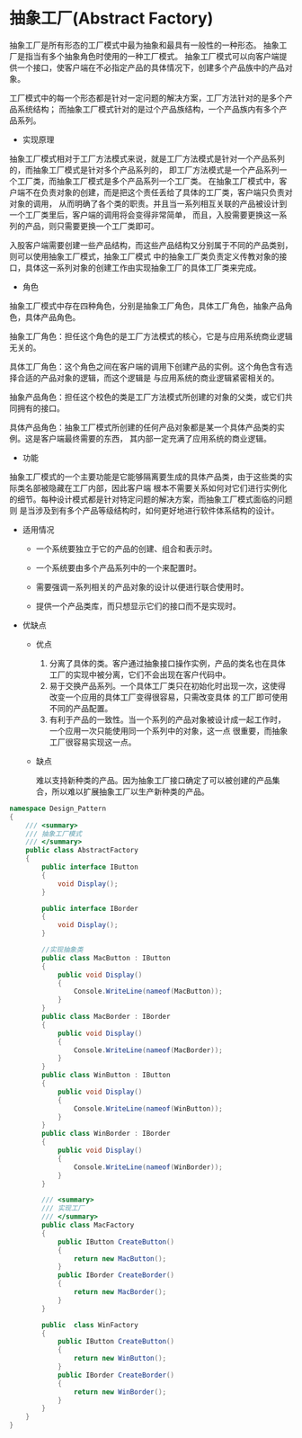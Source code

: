 # 抽象工厂(Abstract Factory)

抽象工厂是所有形态的工厂模式中最为抽象和最具有一般性的一种形态。
抽象工厂是指当有多个抽象角色时使用的一种工厂模式。
抽象工厂模式可以向客户端提供一个接口，使客户端在不必指定产品的具体情况下，创建多个产品族中的产品对象。

工厂模式中的每一个形态都是针对一定问题的解决方案，工厂方法针对的是多个产品系统结构；
而抽象工厂模式针对的是过个产品族结构，一个产品族内有多个产品系列。

- 实现原理

抽象工厂模式相对于工厂方法模式来说，就是工厂方法模式是针对一个产品系列的，而抽象工厂模式是针对多个产品系列的，
即工厂方法模式是一个产品系列一个工厂类，而抽象工厂模式是多个产品系列一个工厂类。
在抽象工厂模式中，客户端不在负责对象的创建，而是把这个责任丢给了具体的工厂类，客户端只负责对对象的调用，
从而明确了各个类的职责。并且当一系列相互关联的产品被设计到一个工厂类里后，客户端的调用将会变得非常简单，
而且，入股需要更换这一系列的产品，则只需要更换一个工厂类即可。

入股客户端需要创建一些产品结构，而这些产品结构又分别属于不同的产品类别，则可以使用抽象工厂模式，抽象工厂模式
中的抽象工厂类负责定义传教对象的接口，具体这一系列对象的创建工作由实现抽象工厂的具体工厂类来完成。

- 角色

抽象工厂模式中存在四种角色，分别是抽象工厂角色，具体工厂角色，抽象产品角色，具体产品角色。

抽象工厂角色：担任这个角色的是工厂方法模式的核心，它是与应用系统商业逻辑无关的。

具体工厂角色：这个角色之间在客户端的调用下创建产品的实例。这个角色含有选择合适的产品对象的逻辑，而这个逻辑是
与应用系统的商业逻辑紧密相关的。

抽象产品角色：担任这个校色的类是工厂方法模式所创建的对象的父类，或它们共同拥有的接口。

具体产品角色：抽象工厂模式所创建的任何产品对象都是某一个具体产品类的实例。这是客户端最终需要的东西，
其内部一定充满了应用系统的商业逻辑。

- 功能

抽象工厂模式的一个主要功能是它能够隔离要生成的具体产品类，由于这些类的实际类名部被隐藏在工厂内部，因此客户端
根本不需要关系如何对它们进行实例化的细节。每种设计模式都是针对特定问题的解决方案，而抽象工厂模式面临的问题则
是当涉及到有多个产品等级结构时，如何更好地进行软件体系结构的设计。

- 适用情况

  - 一个系统要独立于它的产品的创建、组合和表示时。

  - 一个系统要由多个产品系列中的一个来配置时。

  - 需要强调一系列相关的产品对象的设计以便进行联合使用时。

  - 提供一个产品类库，而只想显示它们的接口而不是实现时。

- 优缺点

  - 优点

    1. 分离了具体的类。客户通过抽象接口操作实例，产品的类名也在具体工厂的实现中被分离，它们不会出现在客户代码中。
    2. 易于交换产品系列。一个具体工厂类只在初始化时出现一次，这使得改变一个应用的具体工厂变得很容易，只需改变具体
    的工厂即可使用不同的产品配置。
    3. 有利于产品的一致性。当一个系列的产品对象被设计成一起工作时，一个应用一次只能使用同一个系列中的对象，这一点
    很重要，而抽象工厂很容易实现这一点。

  - 缺点

    难以支持新种类的产品。因为抽象工厂接口确定了可以被创建的产品集合，所以难以扩展抽象工厂以生产新种类的产品。

```cs
namespace Design_Pattern
{
    /// <summary>
    /// 抽象工厂模式
    /// </summary>
    public class AbstractFactory
    {
        public interface IButton
        {
            void Display();
        }

        public interface IBorder
        {
            void Display();
        }

        //实现抽象类
        public class MacButton : IButton
        {
            public void Display()
            {
                Console.WriteLine(nameof(MacButton));
            }
        }
        public class MacBorder : IBorder
        {
            public void Display()
            {
                Console.WriteLine(nameof(MacBorder));
            }
        }
        public class WinButton : IButton
        {
            public void Display()
            {
                Console.WriteLine(nameof(WinButton));
            }
        }
        public class WinBorder : IBorder
        {
            public void Display()
            {
                Console.WriteLine(nameof(WinBorder));
            }
        }

        /// <summary>
        /// 实现工厂
        /// </summary>
        public class MacFactory
        {
            public IButton CreateButton()
            {
                return new MacButton();
            }
            public IBorder CreateBorder()
            {
                return new MacBorder();
            }
        }

        public  class WinFactory
        {
            public IButton CreateButton()
            {
                return new WinButton();
            }
            public IBorder CreateBorder()
            {
                return new WinBorder();
            }
        }
    }
}
```
